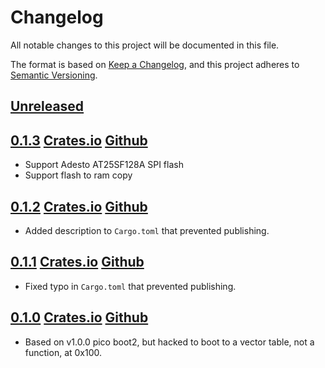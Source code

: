 # Changelog

All notable changes to this project will be documented in this file.

The format is based on [Keep a Changelog](https://keepachangelog.com/en/1.0.0/),
and this project adheres to [Semantic Versioning](https://semver.org/spec/v2.0.0.html).

## [Unreleased]

## [0.1.3] [Crates.io](https://crates.io/crates/rp2040-boot2-rs/0.1.3) [Github](https://github.com/rp-rs/rp2040-boot2-rs/releases/tag/v0.1.3)

- Support Adesto AT25SF128A SPI flash
- Support flash to ram copy

## [0.1.2] [Crates.io](https://crates.io/crates/rp2040-boot2-rs/0.1.2) [Github](https://github.com/rp-rs/rp2040-boot2-rs/releases/tag/v0.1.2)

- Added description to `Cargo.toml` that prevented publishing.

## [0.1.1] [Crates.io](https://crates.io/crates/rp2040-boot2-rs/0.1.1) [Github](https://github.com/rp-rs/rp2040-boot2-rs/releases/tag/v0.1.1)

- Fixed typo in `Cargo.toml` that prevented publishing.

## [0.1.0] [Crates.io](https://crates.io/crates/rp2040-boot2-rs/0.1.0) [Github](https://github.com/rp-rs/rp2040-boot2-rs/releases/tag/v0.1.0)

- Based on v1.0.0 pico boot2, but hacked to boot to a vector table, not a function, at 0x100.


[Unreleased]: https://github.com/rp-rs/rp2040-boot2-rs/compare/v0.1.3...HEAD
[0.1.3]: https://github.com/rp-rs/rp2040-boot2-rs/compare/v0.1.2...v0.1.3
[0.1.2]: https://github.com/rp-rs/rp2040-boot2-rs/compare/v0.1.1...v0.1.2
[0.1.1]: https://github.com/rp-rs/rp2040-boot2-rs/compare/v0.1.0...v0.1.1
[0.1.0]: https://github.com/rp-rs/rp2040-boot2-rs/releases/tag/v0.1.0
